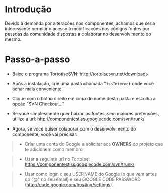 # Introdução #

Devido à demanda por alterações nos componentes, achamos que seria interessante
permitir o acesso à modificações nos códigos fontes por pessoas da comunidade
dispostas a colaborar no desenvolvimento do mesmo.

# Passo-a-passo #

  * Baixe o programa TortotiseSVN: http://tortoisesvn.net/downloads

  * Após a instalação, crie uma pasta chamada `TissInternet` onde você achar mais conveniente.

  * Clique com o botão direito em cima do nome desta pasta e escolha a opção "SVN Checkout..."

  * Se você simplesmente quer baixar os fontes, sem maiores pretensões, utilize a url: http://componentestiss.googlecode.com/svn/trunk/

  * Agora, se você quiser colaborar com o desenvolvimento do componente, você vai precisar:

> - Criar uma conta do Google e solicitar aos **OWNERS** do projeto que te adicionem como membro

> - Usar a seguinte url no Tortoise: https://componentestiss.googlecode.com/svn/trunk/

> - Usar como login o seu USERNAME do Google (o que vem antes do "@" no seu email) e seu GOOGLE CODE PASSWORD (http://code.google.com/hosting/settings).


